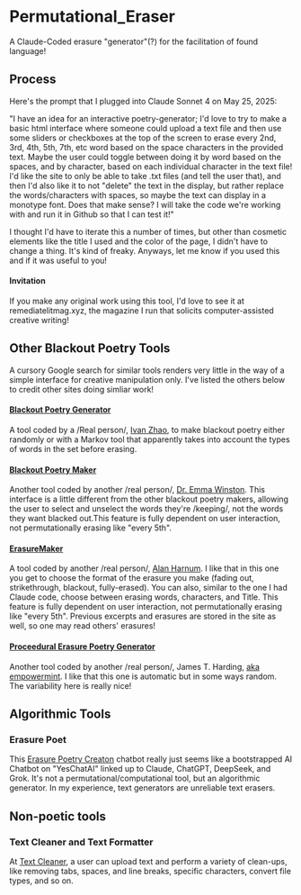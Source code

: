 # Permutational_Eraser
A Claude-Coded erasure "generator"(?) for the facilitation of found language! 

## Process
Here's the prompt that I plugged into Claude Sonnet 4 on May 25, 2025: 

"I have an idea for an interactive poetry-generator; I'd love to try to make a basic html interface where someone could upload a text file and then use some sliders or checkboxes at the top of the screen to erase every 2nd, 3rd, 4th, 5th, 7th, etc word based on the space characters in the provided text. Maybe the user could toggle between doing it by word based on the spaces, and by character, based on each individual character in the text file! I'd like the site to only be able to take .txt files (and tell the user that), and then I'd also like it to not "delete" the text in the display, but rather replace the words/characters with spaces, so maybe the text can display in a monotype font. Does that make sense? I will take the code we're working with and run it in Github so that I can test it!"

I thought I'd have to iterate this a number of times, but other than cosmetic elements like the title I used and the color of the page, I didn't have to change a thing. It's kind of freaky. Anyways, let me know if you used this and if it was useful to you!
#### Invitation
If you make any original work using this tool, I'd love to see it at remediatelitmag.xyz, the magazine I run that solicits computer-assisted creative writing! 

## Other Blackout Poetry Tools
A cursory Google search for similar tools renders very little in the way of a simple interface for creative manipulation only. I've listed the others below to credit other sites doing simliar work! 

#### [Blackout Poetry Generator](https://blackout-poetry-generator.vercel.app)
A tool coded by a /Real person/, [Ivan Zhao](https://github.com/zhaovan/blackout-poetry-generator), to make blackout poetry either randomly or with a Markov tool that apparently takes into account the types of words in the set before erasing. 
#### [Blackout Poetry Maker](https://blackoutpoetry.glitch.me)
Another tool coded by another /real person/, [Dr. Emma Winston](https://emmawinston.me). This interface is a little different from the other blackout poetry makers, allowing the user to select and unselect the words they're /keeping/, not the words they want blacked out.This feature is fully dependent on user interaction, not permutationally erasing like "every 5th".
#### [ErasureMaker](http://erasure.alanharnum.ca/edit.html) 
A tool coded by another /real person/, [Alan Harnum](https://www.alanharnum.ca/page/projects/). I like that in this one you get to choose the format of the erasure you make (fading out, strikethrough, blackout, fully-erased). You can also, similar to the one I had Claude code, choose between erasing words, characters, and Title. This feature is fully dependent on user interaction, not permutationally erasing like "every 5th". Previous excerpts and erasures are stored in the site as well, so one may read others' erasures! 
#### [Proceedural Erasure Poetry Generator](https://empowermint.github.io/erasurepoetry/)
Another tool coded by another /real person/, James T. Harding, [aka empowermint](https://github.com/empowermint/erasurepoetry). I like that this one is automatic but in some ways random. The variability here is really nice!

## Algorithmic Tools
### Erasure Poet
This [Erasure Poetry Creaton](https://www.yeschat.ai/gpts-9t557IEEGMp-Erasure-Poet) chatbot really just seems like a bootstrapped AI Chatbot on "YesChatAI" linked up to Claude, ChatGPT, DeepSeek, and Grok. It's not a permutational/computational tool, but an algorithmic generator. In my experience, text generators are unreliable text erasers. 

## Non-poetic tools 
### Text Cleaner and Text Formatter 
At [Text Cleaner](https://textcleaner.net/#google_vignette), a user can upload text and perform a variety of clean-ups, like removing tabs, spaces, and line breaks, specific characters, convert file types, and so on. 

